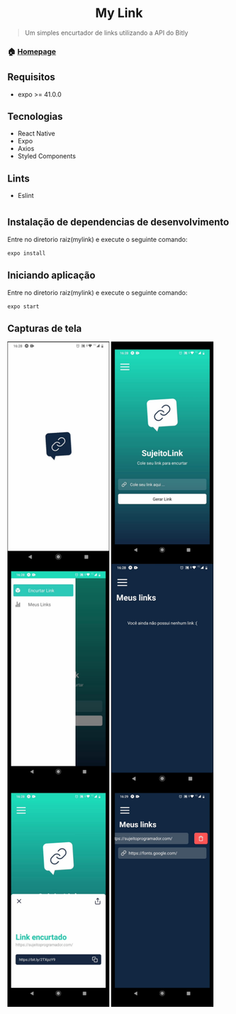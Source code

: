 <h1 align="center">My Link</h1>

> Um simples encurtador de links utilizando a API do Bitly

### 🏠 [Homepage](https://github.com/victorqrz/mylink)

## Requisitos
- expo >= 41.0.0

## Tecnologias
- React Native
- Expo
- Axios
- Styled Components

## Lints
- Eslint

#

## Instalação de dependencias de desenvolvimento
Entre no diretorio raiz(mylink) e execute o seguinte comando:
```sh
expo install
```
## Iniciando aplicação
Entre no diretorio raiz(mylink) e execute o seguinte comando:
```sh
expo start
```
## Capturas de tela
<img  align="center" src="./images/print1.jpeg" height="500"/>
<img  align="center" src="./images/print2.jpeg" height="500"/>
<img  align="center" src="./images/print3.jpeg" height="500"/>
<img  align="center" src="./images/print4.jpeg" height="500"/>
<img  align="center" src="./images/print5.jpeg" height="500"/>
<img  align="center" src="./images/print6.jpeg" height="500"/>

